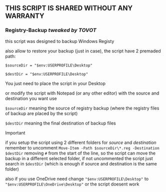 ## THIS SCRIPT IS SHARED WITHOUT ANY WARRANTY

### Registry-Backup *tweaked by TOVOT*

this script was designed to backup Windows Registy

also allow to restore your backup (just in case), the script have 2 premaded path:

`$sourceDir = "$env:USERPROFILE\Desktop"`

`$destDir = "$env:USERPROFILE\Desktop"`

You just need to place the script in your Desktop

or modify the script with Notepad (or any other editor) with the source and destination you want use

`$sourceDir` meaning the source of registry backup (where the registry files of backup are placed by the script)

`$destDir` meaning the final destination of backup files

> [!IMPORTANT]
> if you setup the script using 2 different folders for *source* and *destination* remember to uncomment `Move-Item -Path $sourceDir\*.reg -Destination $destDir` removing `#` from the start of the line, so the script can move the backup in a different selected folder, if not uncommented the script just search in `$destDir` (which is enough if source and destination is the same folder)
>
> also if you use OneDrive need change `"$env:USERPROFILE\Desktop"` to `"$env:USERPROFILE\OneDrive\Desktop"` or the script doesent work
